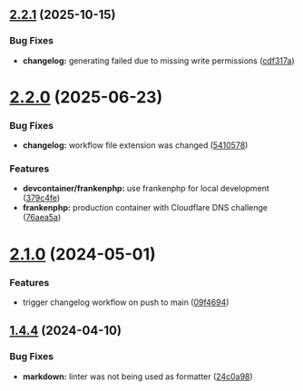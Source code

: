 ## [2.2.1](https://github.com/99linesofcode/docker-collection/compare/v2.2.0...v2.2.1) (2025-10-15)


### Bug Fixes

* **changelog:** generating failed due to missing write permissions ([cdf317a](https://github.com/99linesofcode/docker-collection/commit/cdf317a9732ddcd9f2b11c09a0199f4ba71bdaf9))



# [2.2.0](https://github.com/99linesofcode/docker-collection/compare/v2.1.0...v2.2.0) (2025-06-23)


### Bug Fixes

* **changelog:** workflow file extension was changed ([5410578](https://github.com/99linesofcode/docker-collection/commit/54105782c512425633e94aeb9f6c48fc1c93b895))


### Features

* **devcontainer/frankenphp:** use frankenphp for local development ([379c4fe](https://github.com/99linesofcode/docker-collection/commit/379c4fe4baa549607fa39e09c3735fadd63cea39))
* **frankenphp:** production container with Cloudflare DNS challenge ([76aea5a](https://github.com/99linesofcode/docker-collection/commit/76aea5a313b98ff534c4791ab143c15106d3d7bf))



# [2.1.0](https://github.com/99linesofcode/docker-collection/compare/v2.0.0...v2.1.0) (2024-05-01)


### Features

* trigger changelog workflow on push to main ([09f4694](https://github.com/99linesofcode/docker-collection/commit/09f46942dc33adc257972c3fcf33da219276042e))



## [1.4.4](https://github.com/99linesofcode/docker-collection/compare/v1.4.3...v1.4.4) (2024-04-10)


### Bug Fixes

* **markdown:** linter was not being used as formatter ([24c0a98](https://github.com/99linesofcode/docker-collection/commit/24c0a984f7192de23ce2e53f9c160218fd7aca0b))



